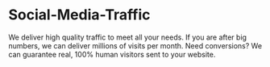 # Social-Media-Traffic
We deliver high quality traffic to meet all your needs. If you are after big numbers, we can deliver millions of visits per month. Need conversions? We can guarantee real, 100% human visitors sent to your website.
